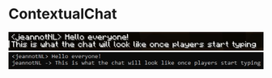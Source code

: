 # ContextualChat

![chat.jpg](docs/chat.jpg?raw=true "Disabled")
![cmd_chat.jpg](docs/cmd_chat.jpg?raw=true "Disabled")